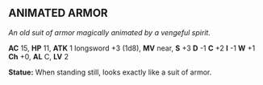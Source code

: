 ## ANIMATED ARMOR

_An old suit of armor magically animated by a vengeful spirit._

**AC** 15, **HP** 11, **ATK** 1 longsword +3 (1d8), **MV** near, **S** +3 **D** -1 **C** +2 **I** -1 **W** +1 **Ch** +0, **AL** C, **LV** 2

**Statue:** When standing still, looks exactly like a suit of armor.

